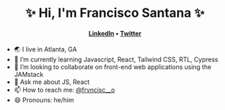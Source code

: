 <h1 align="center">✨ Hi, I'm Francisco Santana ✨</h1>
<h4 align="center"><a href="https://www.linkedin.com/in/santanafrancisco/">LinkedIn</a> &bull; <a href="https://twitter.com/frvncisc__o">Twitter</a> <!--&bull; <a href="https://twitch.tv/">Twitch</a> &bull; <a href="">Blog</a> &bull; <a href="https://dev.to/philnash">DEV</a> &bull; &bull; <a href="https://stackoverflow.com/">Stack Overflow</a>--></h4>

- 🌏 I live in Atlanta, GA
- 🌱 I’m currently learning Javascript, React, Tailwind CSS, RTL, Cypress
- 👯 I’m looking to collaborate on front-end web applications using the JAMstack
- 💬 Ask me about JS, React
- 📫 How to reach me: [@frvncisc__o](https://twitter.com/frvncisc__o)
- 😄 Pronouns: he/him

<!--
**frvncisco/frvncisco** is a ✨ _special_ ✨ repository because its `README.md` (this file) appears on your GitHub profile.

Here are some ideas to get you started:

- 🔭 I’m currently working on ...
- 🌱 I’m currently learning ...
- 👯 I’m looking to collaborate on ...
- 🤔 I’m looking for help with ...
- 💬 Ask me about ...
- 📫 How to reach me: ...
- 😄 Pronouns: ...
- ⚡ Fun fact: ...
-->
